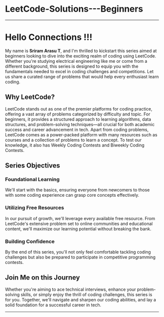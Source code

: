 # LeetCode-Solutions---Beginners
---
# Hello Connections !!!

My name is **Sriram Arasu T**, and I'm thrilled to kickstart this series aimed at beginners looking to dive into the exciting realm of coding using LeetCode. Whether you're studying electrical engineering like me or come from a different background, this series is designed to equip you with the fundamentals needed to excel in coding challenges and competitions. Let us share a curated range of problems that would help every enthusiast learn coding.

## Why LeetCode?

LeetCode stands out as one of the premier platforms for coding practice, offering a vast array of problems categorized by difficulty and topic. For beginners, it provides a structured approach to learning algorithms, data structures, and problem-solving techniques—all crucial for both academic success and career advancement in tech. Apart from coding problems, LeetCode comes as a power-packed platform with many resources such as courses and a collection of problems to learn a concept. To test our knowledge, it also has Weekly Coding Contests and Biweekly Coding Contests.

## Series Objectives

### Foundational Learning

We'll start with the basics, ensuring everyone from newcomers to those with some coding experience can grasp core concepts effectively.

### Utilizing Free Resources

In our pursuit of growth, we'll leverage every available free resource. From LeetCode's extensive problem set to online communities and educational content, we'll maximize our learning potential without breaking the bank.

### Building Confidence

By the end of this series, you'll not only feel comfortable tackling coding challenges but also be prepared to participate in competitive programming contests.

## Join Me on this Journey

Whether you're aiming to ace technical interviews, enhance your problem-solving skills, or simply enjoy the thrill of coding challenges, this series is for you. Together, we'll navigate and sharpen our coding abilities, and lay a solid foundation for a successful career in tech.

---
